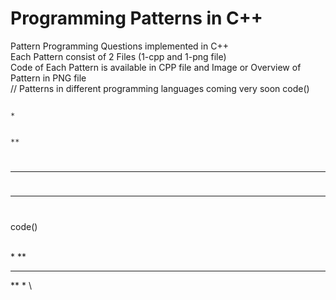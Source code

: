 # Programming Patterns in C++

Pattern Programming Questions implemented in C++ </br>
Each Pattern consist of 2 Files (1-cpp and 1-png file)</br>
Code of Each Pattern is available in CPP file and Image or Overview of Pattern in PNG file </br>
// Patterns in different programming languages coming very soon
<addr>
code()
<p> <code>
*
  
**

***

****
</code></p>
code()
<addr>


\
*
**
***
**
*
\
